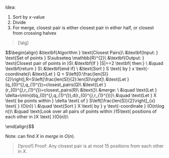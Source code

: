 
Idea: 
1. Sort by $x$-value
2. Divide 
3. For merge, closest pair is either closest pair in either half, or closest from crossing halves

>[!alg]

$$\begin{align}
&\textbf{Algorithm } \text{Closest Pairs}\\
&\textbf{Input: } \text{Set of points } S\subseteq \mathbb{R}^{2}\\
&\textbf{Output: } \text{Closest pair of points in }S\\
&\textbf{If } |S|==2 \textbf{ then:} \\
&\quad \textbf{return } S\\
&\textbf{end if} \\
&\text{Sort } S \text{ by } x \text{-coordinate}\\
&\text{Let } Q = S\left[0:\frac{len(S)}{2}\right],R=S\left[\frac{len(S)}{2}:len(S)\right]\\
&\text{Let }(q_{0}^{*},q_{1}^{*})=closest\_pairs(Q)\\
&\text{Let }(r_{0}^{*},r_{1}^{*})=closest\_pairs(R)\\
&\text{}\\
&merge: \\
&\quad \text{Let } \delta=\min\{d(q_{0}^{*},q_{1}^{*}),d(r_{0}^{*},r_{1}^{*})\}\\
&\quad \text{Let } X \text{ be points within } \delta \text{ of } S\left[\frac{len(S)}{2}\right]_{x} \text{ } (O(n)) \\
&\quad \text{Sort } X \text{ by } y \text{-coordinate } (O(n\log n))\\
&\quad \text{Look over all pairs of points within }15\text{ positions of each other in }X \text{ }(O(n))\\

\end{align}$$

Note: can find $X$ in $merge$ in $O(n)$.

>[!proof] Proof: Any closest pair is at most 15 positions from each other in $X$.



